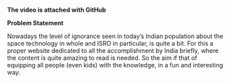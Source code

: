**The video is attached with GitHub**

**Problem Statement**

Nowadays the level of ignorance seen in today’s
Indian population about the space technology in
whole and ISRO in particular, is quite a bit. For this a
proper website dedicated to all the accomplishment
by India briefly, where the content is quite amazing
to read is needed. So the aim if that of equipping all
people (even kids) with the knowledge, in a fun and
interesting way.
